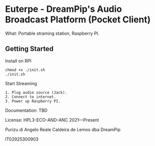 # Euterpe - DreamPip's Audio Broadcast Platform (Pocket Client)

What: Portable straming station, Raspberry PI.

## Getting Started

Install on RPI
```
chmod +x ./init.sh
./init.sh
```

Start Streaming
```
1. Plug audio source (Jack).
2. Connect to internet.
3. Power up Raspberry PI.
```

Documentation: TBD

License: HPL3-ECO-AND-ANC 2021—Present

Purizu di Angelo Reale Caldeira de Lemos dba DreamPip

IT02925300903
